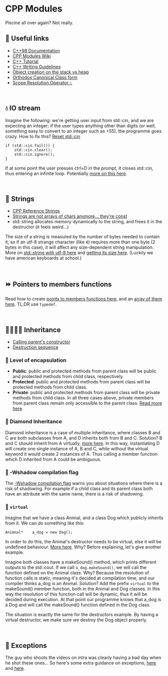 # CPP Modules
Piscine all over again? Not really.

## 🔗 Useful links
* [C++98 Documentation](https://www.cplusplus.com/doc/oldtutorial/)
* [CPP Modules Wiki](https://github.com/qingqingqingli/CPP/wiki)
* [C++ Tutorial](https://www.youtube.com/watch?v=yDkv5ypOfoU)
* [C++ Writing Guidelines](https://github.com/isocpp/CppCoreGuidelines/blob/master/CppCoreGuidelines.md)
* [Object creation on the stack vs heap](https://stackoverflow.com/questions/10157122/object-creation-on-the-stack-heap)
* [Orthodox Canonical Class form](https://www.francescmm.com/orthodox-canonical-class-form/)
* [Scope Resolution Operator ::](https://www.geeksforgeeks.org/scope-resolution-operator-in-c/)

<br/>

## 💧 IO stream
Imagine the following: we're getting user input from std::cin, and we are expecting an integer; if the user types anything other than digits (or well, something easy to convert to an integer such as +55), the programme goes crazy.
How to fix this? [Reset std::cin](https://stackoverflow.com/questions/39282953/how-to-reset-stdcin-when-using-it)
```
if (std::cin.fail()) {
	std::cin.clear();
	std::cin.ignore();
}
```
If at some point the user presses ctrl+D in the prompt, it closes std::cin, thus entering an infinite loop.
Potentially [more on this here](https://stackoverflow.com/questions/5146344/problem-with-consecutive-cins).

<br/>

## 💬 Strings
* [CPP Reference Strings](https://en.cppreference.com/w/cpp/string/basic_string)
* [Strings are not arrays of chars anymore... they're const](https://stackoverflow.com/questions/1524356/c-deprecated-conversion-from-string-constant-to-char)
* std::string allocates memory dynamically to the string, and frees it in the destructor (it feels weird...)

The size of a string is measured by the number of bytes needed to contain it, so if an utf-8 strange character (like é) requires more than one byte (2 bytes in this case), it will affect any size-dependent string manipulation.
More on [std::string with utf-8 here](https://stackoverflow.com/questions/50403342/how-do-i-properly-use-stdstring-on-utf-8-in-c) and [getting its size here](https://stackoverflow.com/questions/4063146/getting-the-actual-length-of-a-utf-8-encoded-stdstring).
(Luckily we have american keyboards at school.)

<br/>

## ⏩ Pointers to members functions
Read how to create [points to members functions here](https://isocpp.org/wiki/faq/pointers-to-members), and an [array of them here](https://stackoverflow.com/questions/43205893/array-of-pointers-on-member-functions-of-current-class).
TL;DR use ```typedef```.

<br/>

## 👨‍👩‍👧‍👦 Inheritance
* [Calling parent's constructor](https://stackoverflow.com/questions/66051940/how-to-call-parent-constructor-in-child-classes-constructor)
* [Destruction sequence](https://en.cppreference.com/w/cpp/language/destructor)

### 💊 Level of encapsulation
* **Public**: public and protected methods from parent class will be public and protected methods from child class, respectively.
* **Protected**: public and protected methods from parent class will be protected methods from child class.
* **Private**: public and protected methods from parent class will be private methods from child class.
In all three cases above, private members from parent class remain only accessible to the parent class.
[Read more here](https://www.go4expert.com/articles/encapsulation-inheritance-polymorphism-t29981/).

### 🔷 Diamond Inheritance
Diamond inheritance is a case of multiple inheritance, where classes B and C are both subclasses from A, and D inherits both from B and C.
Solution? B and C should inherit from A virtually, [more here](https://www.cprogramming.com/tutorial/virtual_inheritance.html).
In this way, instantiating D will create one single instance of A, B and C, while without the virtual keyword it would create 2 instances of A.
Thus calling a member function which D inherited from A could be ambiguous.

### 🏴 -Wshadow compilation flag
The [-Wshadow compilation flag](https://gcc.gnu.org/onlinedocs/gcc/Warning-Options.html) warns you about situations where there is a risk of shadowing.
For example if a child class and its parent class both have an attribute with the same name, there is a risk of shadowing.

### 👻 ```virtual```
Imagine that we have a class Animal, and a class Dog which publicly inherits from it. We can do something like this:
```
Animnal*	a_dog = new Dog();
```
In order to do this, the Animal's destructor needs to be virtual, else it will be undefined behaviour.
[More here](https://www.geeksforgeeks.org/base-class-pointer-pointing-to-derived-class-object/).
Why? Before explaining, let's give another example.

Imagine both classes have a makeSound() method, which prints different outputs to the std::cout.
If we call ```a_dog.makeSound()```, we will call the function defined on the Animal class.
Why? Because the resolution of function calls is static, meaning it's decided at compilation time, and our compiler thinks a_dog is an Animal.
Solution? Add the prefix ```virtual``` to the makeSound() member function, both in the Animal and Dog classes. 
In this way the resolution of this function call will be dynamic, thus it will be decided during execution.
At that point our programme knows that a_dog is a Dog and will call the makeSound() function defined in the Dog class.

The situation is exactly the same for the destructors example.
By having a virtual destructor, we make sure we destroy the Dog object properly.

<br/>

## 🚨 Exceptions
The guy who shoots the videos on intra was clearly having a bad day when he shot these ones...
So here's some extra guidance on exceptions, [here](https://www.geeksforgeeks.org/exception-handling-c/) and [here](https://cplusplus.com/doc/tutorial/exceptions/).

